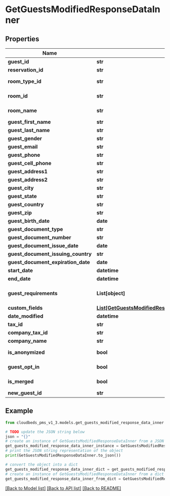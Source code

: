 # GetGuestsModifiedResponseDataInner


## Properties

Name | Type | Description | Notes
------------ | ------------- | ------------- | -------------
**guest_id** | **str** | Guest ID | [optional] 
**reservation_id** | **str** | Reservation&#39;s unique identifier | [optional] 
**room_type_id** | **str** | Room Type ID that the guest is assigned | [optional] 
**room_id** | **str** | Room ID that the guest is assigned | [optional] 
**room_name** | **str** | Name of the room where guest is assigned | [optional] 
**guest_first_name** | **str** | First Name | [optional] 
**guest_last_name** | **str** | Last Name | [optional] 
**guest_gender** | **str** |  | [optional] 
**guest_email** | **str** | Email Address | [optional] 
**guest_phone** | **str** | Phone Number | [optional] 
**guest_cell_phone** | **str** | Cell Phone Number | [optional] 
**guest_address1** | **str** | Address | [optional] 
**guest_address2** | **str** | Address line 2 | [optional] 
**guest_city** | **str** | Address city | [optional] 
**guest_state** | **str** | Address state | [optional] 
**guest_country** | **str** | Address country | [optional] 
**guest_zip** | **str** | Address zip code | [optional] 
**guest_birth_date** | **date** | Guests Date of Birth | [optional] 
**guest_document_type** | **str** | Document Type | [optional] 
**guest_document_number** | **str** | Document Number | [optional] 
**guest_document_issue_date** | **date** | Document Issue Date | [optional] 
**guest_document_issuing_country** | **str** | Document Issuing Country | [optional] 
**guest_document_expiration_date** | **date** | Document Expiration Date | [optional] 
**start_date** | **datetime** | Check-in date | [optional] 
**end_date** | **datetime** | Check-out date | [optional] 
**guest_requirements** | **List[object]** | Guest requirements data. Only included if &#x60;includeGuestRequirements&#x3D;true&#x60;. | [optional] 
**custom_fields** | [**List[GetGuestsModifiedResponseDataInnerCustomFieldsInner]**](GetGuestsModifiedResponseDataInnerCustomFieldsInner.md) | List of custom fields | [optional] 
**date_modified** | **datetime** | Guest modification date | [optional] 
**tax_id** | **str** | Tax ID | [optional] 
**company_tax_id** | **str** | Company tax ID | [optional] 
**company_name** | **str** | Company name | [optional] 
**is_anonymized** | **bool** | Flag indicating the guest data was removed upon request | [optional] 
**guest_opt_in** | **bool** | If guest has opted-in to marketing communication or not | [optional] 
**is_merged** | **bool** | Flag indicating that guest was merged | [optional] 
**new_guest_id** | **str** | Merged guest ID | [optional] 

## Example

```python
from cloudbeds_pms_v1_3.models.get_guests_modified_response_data_inner import GetGuestsModifiedResponseDataInner

# TODO update the JSON string below
json = "{}"
# create an instance of GetGuestsModifiedResponseDataInner from a JSON string
get_guests_modified_response_data_inner_instance = GetGuestsModifiedResponseDataInner.from_json(json)
# print the JSON string representation of the object
print(GetGuestsModifiedResponseDataInner.to_json())

# convert the object into a dict
get_guests_modified_response_data_inner_dict = get_guests_modified_response_data_inner_instance.to_dict()
# create an instance of GetGuestsModifiedResponseDataInner from a dict
get_guests_modified_response_data_inner_from_dict = GetGuestsModifiedResponseDataInner.from_dict(get_guests_modified_response_data_inner_dict)
```
[[Back to Model list]](../README.md#documentation-for-models) [[Back to API list]](../README.md#documentation-for-api-endpoints) [[Back to README]](../README.md)



